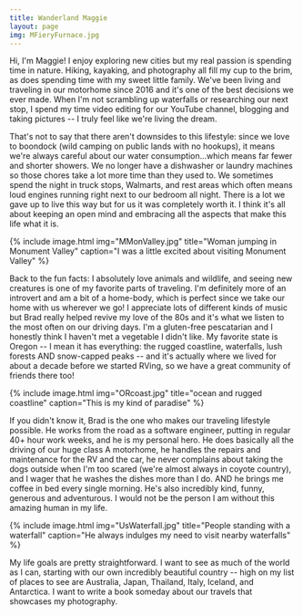 ```yaml
---
title: Wanderland Maggie
layout: page
img: MFieryFurnace.jpg
---
```


Hi, I'm Maggie! I enjoy exploring new cities but my real passion is spending time in nature. Hiking, kayaking, and photography all fill my cup to the brim, as does spending time with my sweet little family. We've been living and traveling in our motorhome since 2016 and it's one of the best decisions we ever made. When I'm not scrambling up waterfalls or researching our next stop, I spend my time video editing for our YouTube channel, blogging and taking pictures -- I truly feel like we're living the dream.

That's not to say that there aren't downsides to this lifestyle: since we love to boondock (wild camping on public lands with no hookups), it means we're always careful about our water consumption...which means far fewer and shorter showers. We no longer have a dishwasher or laundry machines so those chores take a lot more time than they used to. We sometimes spend the night in truck stops, Walmarts, and rest areas which often means loud engines running right next to our bedroom all night. There is a lot we gave up to live this way but for us it was completely worth it.  I think it's all about keeping an open mind and embracing all the aspects that make this life what it is.

{% include image.html img="MMonValley.jpg" title="Woman jumping in Monument Valley" caption="I was a little excited about visiting Monument Valley" %}


Back to the fun facts: I absolutely love animals and wildlife, and seeing new creatures is one of my favorite parts of traveling. I'm definitely more of an introvert and am a bit of a home-body, which is perfect since we take our home with us wherever we go! I appreciate lots of different kinds of music but Brad really helped revive my love of the 80s and it's what we listen to the most often on our driving days. I'm a gluten-free pescatarian and I honestly think I haven't met a vegetable I didn't like. My favorite state is Oregon -- I mean it has everything: the rugged coastline, waterfalls, lush forests AND snow-capped peaks -- and it's actually where we lived for about a decade before we started RVing, so we have a great community of friends there too!

{% include image.html img="ORcoast.jpg" title="ocean and rugged coastline" caption="This is my kind of paradise" %}

If you didn't know it, Brad is the one who makes our traveling lifestyle possible. He works from the road as a software engineer, putting in regular 40+ hour work weeks, and he is my personal hero. He does basically all the driving of our huge class A motorhome, he handles the repairs and maintenance for the RV and the car, he never complains about taking the dogs outside when I'm too scared (we're almost always in coyote country), and I wager that he washes the dishes more than I do. AND he brings me coffee in bed every single morning. He's also incredibly kind, funny, generous and adventurous. I would not be the person I am without this amazing human in my life.

{% include image.html img="UsWaterfall.jpg" title="People standing with a waterfall" caption="He always indulges my need to visit nearby waterfalls" %}

My life goals are pretty straightforward. I want to see as much of the world as I can, starting with our own incredibly beautiful country -- high on my list of places to see are Australia, Japan, Thailand, Italy, Iceland, and Antarctica.  I want to write a book someday about our travels that showcases my photography.